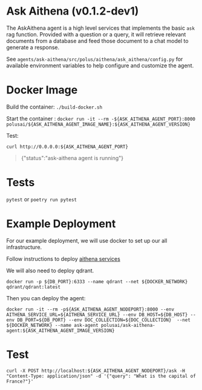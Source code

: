 # Ask Aithena (v0.1.2-dev1)

The AskAithena agent is a high level services that implements the basic `ask` rag function.
Provided with a question or a query, it will retrieve relevant documents from a database
and feed those document to a chat model to generate a response.

See `agents/ask-aithena/src/polus/aithena/ask_aithena/config.py` for available environment variables to help configure and customize the agent.

# Docker Image

Build the container:
`./build-docker.sh`

Start the container :
`docker run -it --rm -${ASK_AITHENA_AGENT_PORT}:8000 polusai/${ASK_AITHENA_AGENT_IMAGE_NAME}:${ASK_AITHENA_AGENT_VERSION}`

Test:

`curl http://0.0.0.0:${ASK_AITHENA_AGENT_PORT}`

> {"status":"ask-aithena agent is running"}

# Tests

`pytest` or `poetry run pytest`


# Example Deployment

For our example deployment, we will use docker to set up our all infrastructure.

Follow instructions to deploy [aithena services](../../services/aithena-services/README.md#example-deployment)

We will also need to deploy qdrant.

`docker run -p ${DB_PORT}:6333 --name qdrant --net ${DOCKER_NETWORK} qdrant/qdrant:latest`

Then you can deploy the agent:

```shell
docker run -it --rm -p${ASK_AITHENA_AGENT_NODEPORT}:8000 --env AITHENA_SERVICE_URL=${AITHENA_SERVICE_URL} --env DB_HOST=${DB_HOST} --env DB_PORT=${DB_PORT} --env DOC_COLLECTION=${DOC_COLLECTION}  --net ${DOCKER_NETWORK} --name ask-agent polusai/ask-aithena-agent:${ASK_AITHENA_AGENT_IMAGE_VERSION}
```

# Test

```shell
curl -X POST http://localhost:${ASK_AITHENA_AGENT_NODEPORT}/ask -H "Content-Type: application/json" -d '{"query": "What is the capital of France?"}'
```


